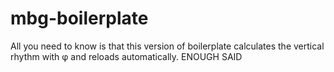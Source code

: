 mbg-boilerplate
===============

All you need to know is that this version of boilerplate calculates the vertical rhythm with φ and reloads automatically. ENOUGH SAID